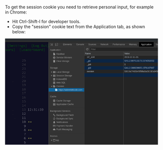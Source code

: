 To get the session cookie you need to retrieve personal input, for example in Chrome:

* Hit Ctrl-Shift-I for developer tools.
* Copy the "session" cookie text from the Application tab, as shown below:

![](cookie.png)
